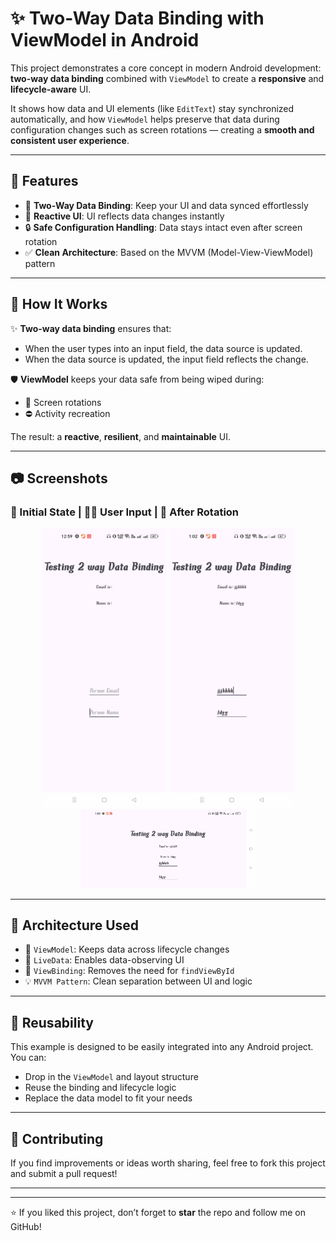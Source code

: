 # ✨ Two-Way Data Binding with ViewModel in Android

This project demonstrates a core concept in modern Android development: **two-way data binding** combined with `ViewModel` to create a **responsive** and **lifecycle-aware** UI.

It shows how data and UI elements (like `EditText`) stay synchronized automatically, and how `ViewModel` helps preserve that data during configuration changes such as screen rotations — creating a **smooth and consistent user experience**.

---

## 🚀 Features

- 🔄 **Two-Way Data Binding**: Keep your UI and data synced effortlessly
- 📱 **Reactive UI**: UI reflects data changes instantly
- 🔒 **Safe Configuration Handling**: Data stays intact even after screen rotation
- ✅ **Clean Architecture**: Based on the MVVM (Model-View-ViewModel) pattern

---

## 🧠 How It Works

✨ **Two-way data binding** ensures that:
- When the user types into an input field, the data source is updated.
- When the data source is updated, the input field reflects the change.

🛡 **ViewModel** keeps your data safe from being wiped during:
- 🔁 Screen rotations
- ⛔ Activity recreation

The result: a **reactive**, **resilient**, and **maintainable** UI.

---

## 📷 Screenshots

### 🧼 Initial State | 👨‍💻 User Input | 🔁 After Rotation

<div align="center">
  <img src="Screenshot_1.jpg" width="200" alt="Initial State"/>
  <img src="Screenshot_2.jpg" width="200" alt="User Input"/>
  <img src="Screenshot_3.jpg" width="280" alt="After Rotation"/>
</div>


---

## 🧩 Architecture Used

- 🧠 `ViewModel`: Keeps data across lifecycle changes
- 🔄 `LiveData`: Enables data-observing UI
- 🧼 `ViewBinding`: Removes the need for `findViewById`
- 💡 `MVVM Pattern`: Clean separation between UI and logic

---

## 🔁 Reusability

This example is designed to be easily integrated into any Android project. You can:
- Drop in the `ViewModel` and layout structure
- Reuse the binding and lifecycle logic
- Replace the data model to fit your needs

---

## 🤝 Contributing

If you find improvements or ideas worth sharing, feel free to fork this project and submit a pull request!

---



---

⭐ If you liked this project, don’t forget to **star** the repo and follow me on GitHub!
